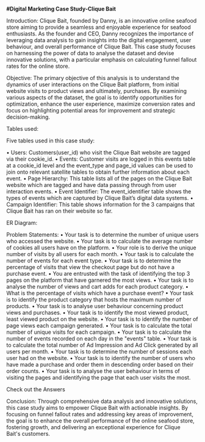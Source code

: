 **#Digital Marketing Case Study-Clique Bait**

Introduction:
Clique Bait, founded by Danny, is an innovative online seafood store aiming to provide a seamless and enjoyable experience for seafood enthusiasts. As the founder and CEO, Danny recognizes the importance of leveraging data analysis to gain insights into the digital engagement, user behaviour, and overall performance of Clique Bait. This case study focuses on harnessing the power of data to analyse the dataset and devise innovative solutions, with a particular emphasis on calculating funnel fallout rates for the online store.

Objective:
The primary objective of this analysis is to understand the dynamics of user interactions on the Clique Bait platform, from initial website visits to product views and ultimately, purchases. By examining various aspects of the dataset, the goal is to identify opportunities for optimization, enhance the user experience, maximize conversion rates and focus on highlighting potential areas for improvement and strategic decision-making.

Tables used:

Five tables used in this case study:

•	Users: Customers(user_id) who visit the Clique Bait website are tagged via their cookie_id.
•	Events: Customer visits are logged in this events table at a cookie_id level and the event_type and page_id values can be used to join onto relevant satellite tables to obtain further information about each event.
•	Page Hierarchy: This table lists all of the pages on the Clique Bait website which are tagged and have data passing through from user interaction events.
•	Event Identifier: The event_identifier table shows the types of events which are captured by Clique Bait’s digital data systems.
•	Campaign Identifier: This table shows information for the 3 campaigns that Clique Bait has ran on their website so far.



ER Diagram:
 


Problem Statements:
•	Your task is to determine the number of unique users who accessed the website.
•	Your task is to calculate the average number of cookies all users have on the platform.
•	Your role is to derive the unique number of visits by all users for each month.
•	Your task is to calculate the number of events for each event type.
•	Your task is to determine the percentage of visits that view the checkout page but do not have a purchase event.
•	You are entrusted with the task of identifying the top 3 pages on the platform that have garnered the most views.
•	Your task is to analyse the number of views and cart adds for each product category.
•	What is the percentage of visits which have a purchase event?
•	Your task is to identify the product category that hosts the maximum number of products.
•	Your task is to analyse user behaviour concerning product views and purchases.
•	Your task is to identify the most viewed product, least viewed product on the website.
•	Your task is to identify the number of page views each campaign generated.
•	Your task is to calculate the total number of unique visits for each campaign.
•	Your task is to calculate the number of events recorded on each day in the "events" table.
•	Your task is to calculate the total number of Ad Impression and Ad Click generated by all users per month.
•	Your task is to determine the number of sessions each user had on the website.
•	Your task is to identify the number of users who have made a purchase and order them in descending order based on their order counts.
•	Your task is to analyse the user behaviour in terms of visiting the pages and identifying the page that each user visits the most.

Check out the Answers


Conclusion:
Through comprehensive data analysis and innovative solutions, this case study aims to empower Clique Bait with actionable insights. By focusing on funnel fallout rates and addressing key areas of improvement, the goal is to enhance the overall performance of the online seafood store, fostering growth, and delivering an exceptional experience for Clique Bait's customers.

